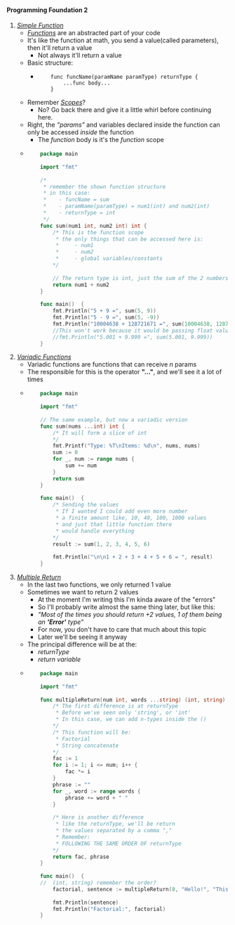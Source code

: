 #### Programming Foundation 2
1. [_Simple Function_](https://golang.org/doc/effective_go.html#functions)
    - [_Functions_](https://golang.org/ref/spec#Function_types) are an abstracted part of your code
    - It's like the function at math, you send a value(called parameters), then it'll return a value
        - Not always it'll return a value
    - Basic structure:
        -   ```
                func funcName(paramName paramType) returnType {
                    ...func body...
                }
            ```
    - Remember [_Scopes_](https://github.com/rafaelbreno/go4noobs/tree/master/01_variables_and_types)? 
        - No? Go back there and give it a little whirl before continuing here.
    - Right, the _"params"_ and variables declared inside the function can only be accessed _inside_ the function
        - The _function_ body is it's the _function_ scope
    -   ```go
            package main
            
            import "fmt"
            
            /*
             * remember the shown function structure
             * in this case:
             *    - funcName = sum
             *    - paramName(paramType) = num1(int) and num2(int)
             *    - returnType = int
             */
            func sum(num1 int, num2 int) int {
            	/* This is the function scope
            	 * the only things that can be accessed here is:
            	 *     - num1
            	 *     - num2
            	 *     - global variables/constants
            	*/
            
            	// The return type is int, just the sum of the 2 numbers
            	return num1 + num2
            }
            
            func main()  {
            	fmt.Println("5 + 9 =", sum(5, 9))
            	fmt.Println("5 - 9 =", sum(5, -9))
            	fmt.Println("10004638 + 128721671 =", sum(10004638, 128721671))
            	//This won't work because it would be passing float values, not integer
            	//fmt.Println("5.001 + 9.999 =", sum(5.001, 9.999))
            }
        ```
02. [_Variadic Functions_](https://golang.org/ref/spec#Function_types)
    - Variadic functions are functions that can receive _n_ params
    - The responsible for this is the operator __"..."__, and we'll see it a lot of times
    -   ```go
            package main
            
            import "fmt"
            
            // The same example, but now a variadic version
            func sum(nums ...int) int {
            	/* It will form a slice of int
            	*/
            	fmt.Printf("Type: %T\nItems: %d\n", nums, nums)
            	sum := 0
            	for _, num := range nums {
            		sum += num
            	}
            	return sum
            }
            
            func main()  {
            	/* Sending the values
            	 * If I wanted I could add even more number
            	 * a finite amount like, 10, 40, 100, 1000 values
            	 * and just that little function there
            	 * would handle everything
            	*/
            	result := sum(1, 2, 3, 4, 5, 6)
            
            	fmt.Println("\n\n1 + 2 + 3 + 4 + 5 + 6 = ", result)
            }
        ```
03. [_Multiple Return_](https://golang.org/doc/effective_go.html#multiple-returns)
    - In the last two functions, we only returned 1 value
    - Sometimes we want to return 2 values
        - At the moment I'm writing this I'm kinda aware of the "errors"
        - So I'll probably write almost the same thing later, but like this:
        - _"Most of the times you should return +2 values, 1 of them being an __'Error'__ type"_
        - For now, you don't have to care that much about this topic
        - Later we'll be seeing it anyway
    - The principal difference will be at the:
        - _returnType_
        - _return variable_
    -   ```go
            package main
            
            import "fmt"
            
            func multipleReturn(num int, words ...string) (int, string)  {
            	/* The first difference is at returnType
            	 * Before we've seen only 'string', or 'int'
            	 * In this case, we can add n-types inside the ()
            	*/
            	/* This function will be:
            	 * Factorial
            	 * String concatenate
            	*/
            	fac := 1
            	for i := 1; i <= num; i++ {
            		fac *= i
            	}
            	phrase := ""
            	for _, word := range words {
            		phrase += word + " "
            	}
            
            	/* Here is another difference
            	 * like the returnType, we'll be return
            	 * the values separated by a comma ","
            	 * Remember:
            	 * FOLLOWING THE SAME ORDER OF returnType
            	*/
            	return fac, phrase
            }
            
            func main()  {
            //  (int, string) remember the order?
            	factorial, sentence := multipleReturn(8, "Hello!", "This", "is", "a", "multiple", "return", "function")
            
            	fmt.Println(sentence)
            	fmt.Println("Factorial:", factorial)
            }
        ```

